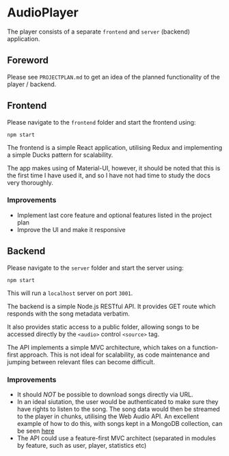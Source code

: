# AudioPlayer

The player consists of a separate `frontend` and `server` (backend) application.

## Foreword
Please see `PROJECTPLAN.md` to get an idea of the planned functionality of the player / backend.

## Frontend

Please navigate to the `frontend` folder and start the frontend using:
```
npm start
```

The frontend is a simple React application, utilising Redux and implementing a simple Ducks pattern for scalability.

The app makes using of Material-UI, however, it should be noted that this is the first time I have used it, and so I have not had time to study the docs very thoroughly.

### Improvements
- Implement last core feature and optional features listed in the project plan
- Improve the UI and make it responsive

## Backend

Please navigate to the `server` folder and start the server using:
```
npm start
```

This will run a `localhost` server on port `3001`.

The backend is a simple Node.js RESTful API. It provides GET route which responds with the song metadata verbatim.

It also provides static access to a public folder, allowing songs to be accessed directly by the `<audio>` control `<source>` tag.

The API implements a simple MVC architecture, which takes on a function-first approach. This is not ideal for scalability, as code maintenance and jumping between relevant files can become difficult.

### Improvements
- It should *NOT* be possible to download songs directly via URL.
- In an ideal siutation, the user would be authenticated to make sure they have rights to listen to the song. The song data would then be streamed to the player in chunks, utilising the Web Audio API. An excellent example of how to do this, with songs kept in a MongoDB collection, can be seen [here](https://medium.com/@richard534/uploading-streaming-audio-using-nodejs-express-mongodb-gridfs-b031a0bcb20f)
- The API could use a feature-first MVC architect (separated in modules by feature, such as user, player, statistics etc)